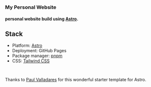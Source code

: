 ### My Personal Website

#### personal website build using [Astro](https://astro.build/).

## Stack

- Platform: [Astro](https://astro.build/)
- Deployment: GitHub Pages
- Package manager: [pnpm](https://pnpm.io/)
- CSS: [Tailwind CSS](https://tailwindcss.com/)

<br/>

Thanks to [Paul Valladares](https://github.com/dreyfus92) for this wonderful starter template for Astro. 
